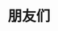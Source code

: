 ---
title: 朋友们
date:
layout: links
permalink: friends.html
github:
    name: ElderJames
    access_token: #61897c2078c832bef1327221ebb632ab1604ed8f
    followers: true
    following: true
    self: true
---